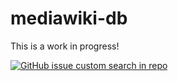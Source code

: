# mediawiki-db

This is a work in progress!

[![GitHub issue custom search in repo](https://img.shields.io/github/issues-search/addwiki/addwiki?label=issues&query=is%3Aissue%20is%3Aopen%20%5Bmediawiki-db%5D)](https://github.com/addwiki/addwiki/issues?q=is%3Aissue+is%3Aopen+%5Bmediawiki-db%5D+)
